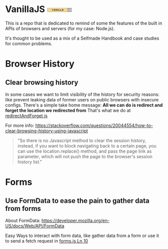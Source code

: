 # VanillaJS ![VanillaJS](button.png)

This is a repo that is dedicated to remind of some the features of the built in APIs of browsers and servers (for my case: Node.js).

It's thought to be used as a mix of a Selfmade Handbook and case studies for common problems.

# Browser History
## Clear browsing history
In some cases we want to limit visibility of the history for security reasons: like prevent leaking data of former users on public browsers with insecure configs. There's a simple take home message: **All we can do is redirect and forget the location we redirected from** That's what we do at [redirectAndForget.js](redirectAndForget.js)

For more info:
https://stackoverflow.com/questions/20044554/how-to-clear-browsing-history-using-javascript

> "So there is no Javascript method to clear the session history, instead, if you want to block navigating back to a certain page, you can use the location.replace() method, and pass the page link as parameter, which will not push the page to the browser's session history list." 

# Forms
## Use FormData to ease the pain to gather data from forms

About FormData: https://developer.mozilla.org/en-US/docs/Web/API/FormData

Easy Ways to interact with form data, like gather data from a form or use it to send a fetch request in [forms.js Ln 10](forms.js?plain=1#L10)